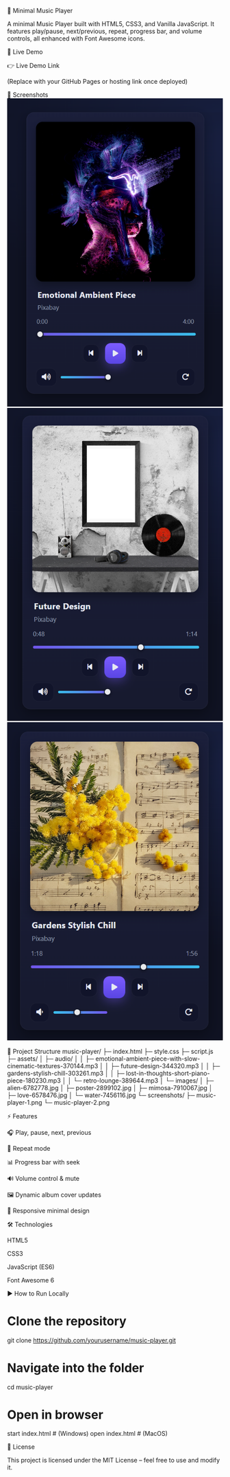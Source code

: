 🎵 Minimal Music Player

A minimal Music Player built with HTML5, CSS3, and Vanilla JavaScript.
It features play/pause, next/previous, repeat, progress bar, and volume controls, all enhanced with Font Awesome icons.

🚀 Live Demo

👉 Live Demo Link

(Replace with your GitHub Pages or hosting link once deployed)

📸 Screenshots
![App Screenshot](assets/screenshots/Screenshot%202025-08-24%20141818.png)
![App Screenshot](assets/screenshots/Screenshot%202025-08-24%20141833.png)
![App Screenshot](assets/screenshots/Screenshot%202025-08-24%20141849.png)

📂 Project Structure
music-player/
├─ index.html
├─ style.css
├─ script.js
├─ assets/
│ ├─ audio/
│ │ ├─ emotional-ambient-piece-with-slow-cinematic-textures-370144.mp3
│ │ ├─ future-design-344320.mp3
│ │ ├─ gardens-stylish-chill-303261.mp3
│ │ ├─ lost-in-thoughts-short-piano-piece-180230.mp3
│ │ └─ retro-lounge-389644.mp3
│ └─ images/
│ ├─ alien-6782778.jpg
│ ├─ poster-2899102.jpg
│ ├─ mimosa-7910067.jpg
│ ├─ love-6578476.jpg
│ └─ water-7456116.jpg
└─ screenshots/
├─ music-player-1.png
└─ music-player-2.png

⚡ Features

🎧 Play, pause, next, previous

🔁 Repeat mode

📊 Progress bar with seek

🔊 Volume control & mute

🖼 Dynamic album cover updates

📱 Responsive minimal design

🛠️ Technologies

HTML5

CSS3

JavaScript (ES6)

Font Awesome 6

▶️ How to Run Locally

# Clone the repository

git clone https://github.com/yourusername/music-player.git

# Navigate into the folder

cd music-player

# Open in browser

start index.html # (Windows)
open index.html # (MacOS)

📜 License

This project is licensed under the MIT License – feel free to use and modify it.
